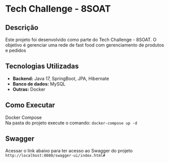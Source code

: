# Tech Challenge - 8SOAT

## Descrição
Este projeto foi desenvolvido como parte do Tech Challenge - 8SOAT. O objetivo é gerenciar uma rede de fast food 
com gerenciamento de produtos e pedidos

## Tecnologias Utilizadas
* **Backend:** Java 17, SpringBoot, JPA, Hibernate
* **Banco de dados:** MySQL
* **Outras:** Docker

## Como Executar  
Docker Compose  
Na pasta do projeto execute o comando: `docker-compose up -d`

## Swagger
Acessar o link abaixo para ter acesso ao Swagger do projeto  
`http://localhost:8080/swagger-ui/index.html#`

